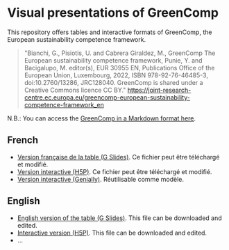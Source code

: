 # Visual presentations of GreenComp

This repository offers tables and interactive formats of GreenComp, the European sustainability competence framework.
> "Bianchi, G., Pisiotis, U. and Cabrera Giraldez, M., GreenComp The European sustainability competence framework, Punie, Y. and Bacigalupo, M. editor(s), EUR 30955 EN, Publications Office of the European Union, Luxembourg, 2022, ISBN 978-92-76-46485-3, doi:10.2760/13286, JRC128040. GreenComp is shared under a Creative Commons licence CC BY." https://joint-research-centre.ec.europa.eu/greencomp-european-sustainability-competence-framework_en

N.B.: You can access the [GreenComp in a Markdown format here](https://github.com/jourde/GreenComp-in-Markdown).

## French
- [Version française de la table (G Slides)](https://docs.google.com/presentation/d/1FnzkbXzbGbdo8nFgI_YuloWtE1xrs2DyC1loGKBVsAo/edit?usp=sharing). Ce fichier peut être téléchargé et modifié.
- [Version interactive (H5P)](https://drive.google.com/drive/folders/1-JHcBKx-VXj4x9Am4RUry2GaJ3Qabk4G?usp=sharing). Ce fichier peut être téléchargé et modifié.
- [Version interactive (Genially)](https://view.genially.com/63711b2f43923e0018e503d1/interactive-content-greencomp-fr). Réutilisable comme modèle.

## English
- [English version of the table (G Slides)](https://docs.google.com/presentation/d/1FnzkbXzbGbdo8nFgI_YuloWtE1xrs2DyC1loGKBVsAo/edit?usp=sharing). This file can be downloaded and edited.
- [Interactive version (H5P)](https://drive.google.com/drive/folders/1-JHcBKx-VXj4x9Am4RUry2GaJ3Qabk4G?usp=sharing). This file can be downloaded and edited.
- ...
